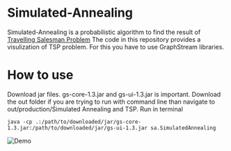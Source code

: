 # Simulated-Annealing
Simulated-Annealing is a probabilistic algorithm to find the result of [Travelling Salesman Problem](https://en.wikipedia.org/wiki/Travelling_salesman_problem)
The code in this repository provides a visulization of TSP problem. For this you have to use GraphStream libraries.

# How to use
Download jar files. gs-core-1.3.jar and gs-ui-1.3.jar is important.
Download the out folder if you are trying to run with command line than navigate to out/production/Simulated Annealing and TSP. 
Run in terminal

```
java -cp .:/path/to/downloaded/jar/gs-core-1.3.jar:/path/to/downloaded/jar/gs-ui-1.3.jar sa.SimulatedAnnealing
```

![Demo](http://i.imgur.com/Byjauv1.gif?1)
